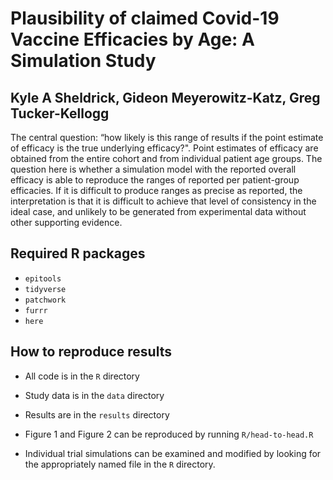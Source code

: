# Plausibility of claimed Covid-19 Vaccine Efficacies by Age: A Simulation Study

## Kyle A Sheldrick, Gideon Meyerowitz-Katz, Greg Tucker-Kellogg

The central question: “how likely is this range of results if the point estimate of efficacy is the true underlying efficacy?". Point estimates of efficacy are obtained from the entire cohort and from individual patient age groups. The question here is whether a simulation model with the reported overall efficacy is able to reproduce the ranges of reported per patient-group efficacies. If it is difficult to produce ranges as precise as reported, the interpretation is that it is difficult to achieve that level of consistency in the ideal case, and unlikely to be generated from experimental data without other supporting evidence.


## Required R packages
- `epitools`
- `tidyverse`
- `patchwork`
- `furrr`
- `here`

## How to reproduce results

- All code is in the `R` directory
- Study data is in the `data` directory
- Results are in the `results` directory

- Figure 1 and Figure 2 can be reproduced by running `R/head-to-head.R`
- Individual trial simulations can be examined and modified by looking for the appropriately named file in the `R` directory.

